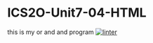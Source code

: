 # ICS2O-Unit7-04-HTML
this is my or and and program
[![linter](https://github.com/Hafsa-Woyessa/ICS2O-Unit7-04-HTML/workflows/linter/badge.svg)](https://github.com/marketplace/actions/super-linter)
